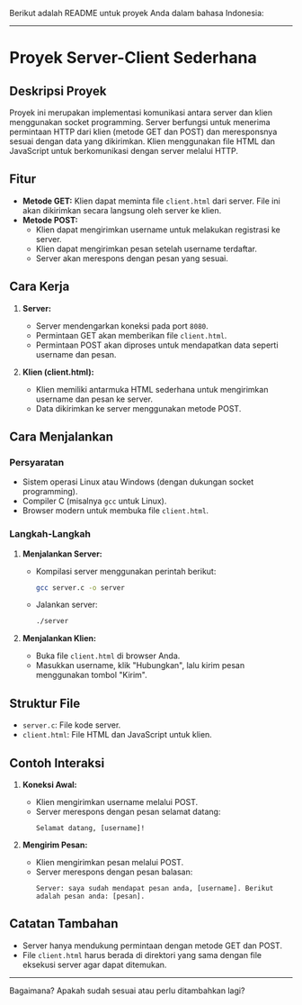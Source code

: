 Berikut adalah README untuk proyek Anda dalam bahasa Indonesia:  

---

# **Proyek Server-Client Sederhana**

## **Deskripsi Proyek**
Proyek ini merupakan implementasi komunikasi antara server dan klien menggunakan socket programming. Server berfungsi untuk menerima permintaan HTTP dari klien (metode GET dan POST) dan meresponsnya sesuai dengan data yang dikirimkan. Klien menggunakan file HTML dan JavaScript untuk berkomunikasi dengan server melalui HTTP.

## **Fitur**
- **Metode GET:**
  Klien dapat meminta file `client.html` dari server. File ini akan dikirimkan secara langsung oleh server ke klien.  
- **Metode POST:**
  - Klien dapat mengirimkan username untuk melakukan registrasi ke server.  
  - Klien dapat mengirimkan pesan setelah username terdaftar.  
  - Server akan merespons dengan pesan yang sesuai.  

## **Cara Kerja**
1. **Server:**
   - Server mendengarkan koneksi pada port `8080`.
   - Permintaan GET akan memberikan file `client.html`.
   - Permintaan POST akan diproses untuk mendapatkan data seperti username dan pesan.  

2. **Klien (client.html):**
   - Klien memiliki antarmuka HTML sederhana untuk mengirimkan username dan pesan ke server.
   - Data dikirimkan ke server menggunakan metode POST.

## **Cara Menjalankan**
### **Persyaratan**
- Sistem operasi Linux atau Windows (dengan dukungan socket programming).  
- Compiler C (misalnya `gcc` untuk Linux).  
- Browser modern untuk membuka file `client.html`.

### **Langkah-Langkah**
1. **Menjalankan Server:**
   - Kompilasi server menggunakan perintah berikut:  
     ```bash
     gcc server.c -o server
     ```
   - Jalankan server:  
     ```bash
     ./server
     ```

2. **Menjalankan Klien:**
   - Buka file `client.html` di browser Anda.
   - Masukkan username, klik "Hubungkan", lalu kirim pesan menggunakan tombol "Kirim".

## **Struktur File**
- `server.c`: File kode server.
- `client.html`: File HTML dan JavaScript untuk klien.

## **Contoh Interaksi**
1. **Koneksi Awal:**  
   - Klien mengirimkan username melalui POST.  
   - Server merespons dengan pesan selamat datang:  
     ```
     Selamat datang, [username]!
     ```

2. **Mengirim Pesan:**  
   - Klien mengirimkan pesan melalui POST.  
   - Server merespons dengan pesan balasan:  
     ```
     Server: saya sudah mendapat pesan anda, [username]. Berikut adalah pesan anda: [pesan].
     ```

## **Catatan Tambahan**
- Server hanya mendukung permintaan dengan metode GET dan POST.
- File `client.html` harus berada di direktori yang sama dengan file eksekusi server agar dapat ditemukan.

--- 

Bagaimana? Apakah sudah sesuai atau perlu ditambahkan lagi?
